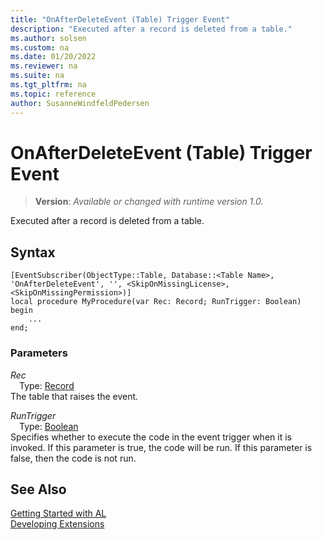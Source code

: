 ```yaml
---
title: "OnAfterDeleteEvent (Table) Trigger Event"
description: "Executed after a record is deleted from a table."
ms.author: solsen
ms.custom: na
ms.date: 01/20/2022
ms.reviewer: na
ms.suite: na
ms.tgt_pltfrm: na
ms.topic: reference
author: SusanneWindfeldPedersen
---
```

[//]: # (START>DO_NOT_EDIT)
[//]: # (IMPORTANT:Do not edit any of the content between here and the END>DO_NOT_EDIT.)
[//]: # (Any modifications should be made in the .xml files in the ModernDev repo.)

# OnAfterDeleteEvent (Table) Trigger Event
> **Version**: _Available or changed with runtime version 1.0._

Executed after a record is deleted from a table.


## Syntax
```AL
[EventSubscriber(ObjectType::Table, Database::<Table Name>, 'OnAfterDeleteEvent', '', <SkipOnMissingLicense>, <SkipOnMissingPermission>)]
local procedure MyProcedure(var Rec: Record; RunTrigger: Boolean)
begin
    ...
end;
```

### Parameters

*Rec*  
&emsp;Type: [Record](../../../methods-auto/record/record-data-type.md)  
The table that raises the event.  

*RunTrigger*  
&emsp;Type: [Boolean](../../../methods-auto/boolean/boolean-data-type.md)  
Specifies whether to execute the code in the event trigger when it is invoked. If this parameter is true, the code will be run. If this parameter is false, then the code is not run.  



[//]: # (IMPORTANT: END>DO_NOT_EDIT)
## See Also  
[Getting Started with AL](../../../devenv-get-started.md)  
[Developing Extensions](../../../devenv-dev-overview.md)   
